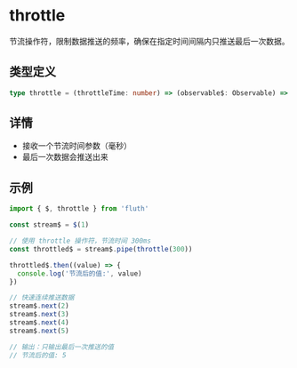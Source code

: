 # throttle

节流操作符，限制数据推送的频率，确保在指定时间间隔内只推送最后一次数据。

## 类型定义

```typescript
type throttle = (throttleTime: number) => (observable$: Observable) => Observable
```

## 详情

- 接收一个节流时间参数（毫秒）
- 最后一次数据会推送出来

## 示例

```typescript
import { $, throttle } from 'fluth'

const stream$ = $(1)

// 使用 throttle 操作符，节流时间 300ms
const throttled$ = stream$.pipe(throttle(300))

throttled$.then((value) => {
  console.log('节流后的值:', value)
})

// 快速连续推送数据
stream$.next(2)
stream$.next(3)
stream$.next(4)
stream$.next(5)

// 输出：只输出最后一次推送的值
// 节流后的值: 5
```
